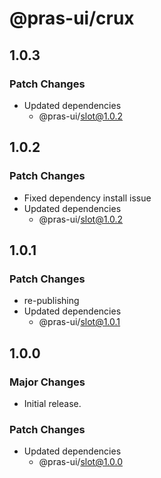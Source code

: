 # @pras-ui/crux

## 1.0.3

### Patch Changes

- Updated dependencies
  - @pras-ui/slot@1.0.2

## 1.0.2

### Patch Changes

- Fixed dependency install issue
- Updated dependencies
  - @pras-ui/slot@1.0.2

## 1.0.1

### Patch Changes

- re-publishing
- Updated dependencies
  - @pras-ui/slot@1.0.1

## 1.0.0

### Major Changes

- Initial release.

### Patch Changes

- Updated dependencies
  - @pras-ui/slot@1.0.0

